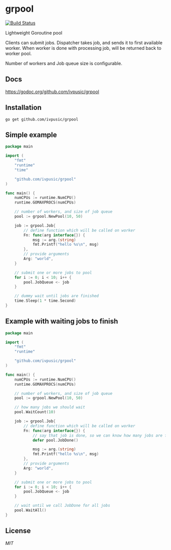 # grpool
[![Build Status](https://travis-ci.org/ivpusic/grpool.svg?branch=master)](https://travis-ci.org/ivpusic/grpool)

Lightweight Goroutine pool

Clients can submit jobs. Dispatcher takes job, and sends it to first available worker.
When worker is done with processing job, will be returned back to worker pool.

Number of workers and Job queue size is configurable.

## Docs
https://godoc.org/github.com/ivpusic/grpool

## Installation
```
go get github.com/ivpusic/grpool
```

## Simple example
```Go
package main

import (
	"fmt"
	"runtime"
	"time"

	"github.com/ivpusic/grpool"
)

func main() {
	numCPUs := runtime.NumCPU()
	runtime.GOMAXPROCS(numCPUs)

	// number of workers, and size of job queue
	pool := grpool.NewPool(10, 50)

	job := grpool.Job{
		// define function which will be called on worker
		Fn: func(arg interface{}) {
			msg := arg.(string)
			fmt.Printf("hello %s\n", msg)
		},
		// provide arguments
		Arg: "world",
	}

	// submit one or more jobs to pool
	for i := 0; i < 10; i++ {
		pool.JobQueue <- job
	}

	// dummy wait until jobs are finished
	time.Sleep(1 * time.Second)
}
```

## Example with waiting jobs to finish
```Go
package main

import (
	"fmt"
	"runtime"

	"github.com/ivpusic/grpool"
)

func main() {
	numCPUs := runtime.NumCPU()
	runtime.GOMAXPROCS(numCPUs)

	// number of workers, and size of job queue
	pool := grpool.NewPool(10, 50)

	// how many jobs we should wait
	pool.WaitCount(10)

	job := grpool.Job{
		// define function which will be called on worker
		Fn: func(arg interface{}) {
			// say that job is done, so we can know how many jobs are finished
			defer pool.JobDone()

			msg := arg.(string)
			fmt.Printf("hello %s\n", msg)
		},
		// provide arguments
		Arg: "world",
	}

	// submit one or more jobs to pool
	for i := 0; i < 10; i++ {
		pool.JobQueue <- job
	}

	// wait until we call JobDone for all jobs
	pool.WaitAll()
}
```

## License
*MIT*
